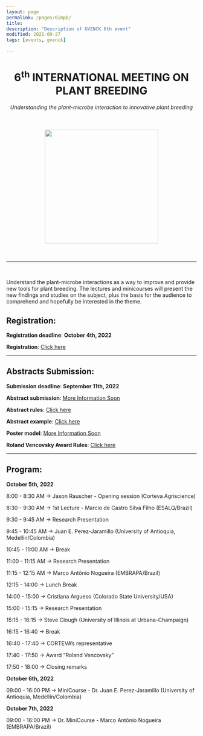 ```yaml
---
layout: page
permalink: /pages/6impb/
title: 
description: "Description of GVENCK 6th event"
modified: 2021-09-27
tags: [events, gvenck]

---
```


<center><h1>6<sup>th</sup> INTERNATIONAL MEETING ON PLANT BREEDING</h1>
<i>Understanding the plant-microbe interaction to innovative plant breeding</i></center>
<br><br>

<br>
<center><img src="../images/Flyer_VI_IMPB.png" height="300""></center>
<br>

<br>

<center><hr></center>
<br>


<p>Understand the plant-microbe interactions as a way to improve and provide new tools for plant breeding. The lectures and minicourses will present the new findings and studies on the subject, plus the basis for the audience to comprehend and hopefully be interested in the theme.</p>

## Registration:
**Registration deadline**: **October 4th, 2022**  

**Registration**: [Click here](https://fealq.org.br/eventos/6th-international-meeting-on-plant-breeding-integrated-data-analysis-as-a-tool-to-revolutionize-plant-breeding-2/)  
  
  
<center><hr></center>
  
  
## Abstracts Submission:
**Submission deadline**: **September 11th, 2022**

**Abstract submission**: [More Information Soon]() 

**Abstract rules**: [Click here](../files/Rules_for_abstract_submissions.docx)

**Abstract example**: [Click here](../files/ABSTRACT_EXAMPLE.docx)

**Poster model**: [More Information Soon]()  

**Roland Vencovsky Award Rules**: [Click here](../files/Rules_Roland_Vencovsky_Award.docx)

<center><hr></center>


## Program:

**October 5th, 2022**

8:00 - 8:30 AM → Jason Rauscher - Opening session (Corteva Agriscience)

8:30 - 9:30 AM → 1st Lecture - Marcio de Castro Silva Filho (ESALQ/Brazil) 

9:30 - 9:45 AM → Research Presentation 

9:45 - 10:45 AM → Juan E. Perez-Jaramillo (University of Antioquia, Medellín/Colombia)

10:45 - 11:00 AM → Break

11:00 - 11:15 AM → Research Presentation

11:15 - 12:15 AM →  Marco Antônio Nogueira (EMBRAPA/Brazil)


12:15 - 14:00 → Lunch Break


14:00 - 15:00 → Cristiana Argueso (Colorado State University/USA)

15:00 - 15:15 → Research Presentation

15:15 - 16:15 → Steve Clough (University of Illinois at Urbana-Champaign)

16:15 - 16:40 → Break

16:40 - 17:40 → CORTEVA’s representative

17:40 - 17:50 → Award “Roland Vencovsky”

17:50 - 18:00 → Closing remarks



**October 6th, 2022**

09:00 - 16:00 PM → MiniCourse - Dr. Juan E. Perez-Jaramillo (University of Antioquia, Medellín/Colombia) 


**October 7th, 2022**

09:00 - 16:00 PM → Dr. MiniCourse - Marco Antônio Nogueira (EMBRAPA/Brazil)
